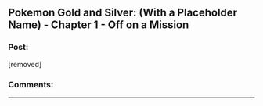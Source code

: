 ## Pokemon Gold and Silver: (With a Placeholder Name) - Chapter 1 - Off on a Mission

### Post:

[removed]

### Comments:

---

